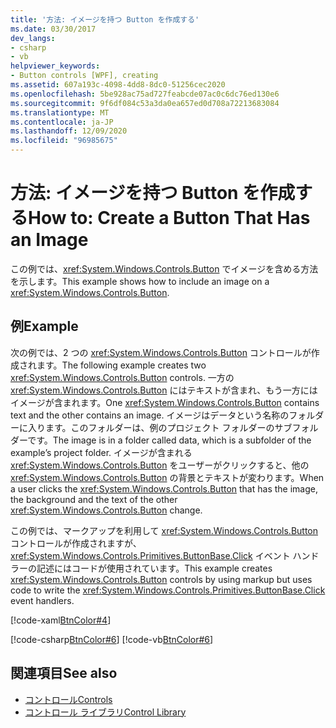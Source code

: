 ```yaml
---
title: '方法: イメージを持つ Button を作成する'
ms.date: 03/30/2017
dev_langs:
- csharp
- vb
helpviewer_keywords:
- Button controls [WPF], creating
ms.assetid: 607a193c-4098-4dd8-8dc0-51256cec2020
ms.openlocfilehash: 5be928ac75ad727feabcde07ac0c6dc76ed130e6
ms.sourcegitcommit: 9f6df084c53a3da0ea657ed0d708a72213683084
ms.translationtype: MT
ms.contentlocale: ja-JP
ms.lasthandoff: 12/09/2020
ms.locfileid: "96985675"
---
```

# <a name="how-to-create-a-button-that-has-an-image"></a><span data-ttu-id="d10c6-102">方法: イメージを持つ Button を作成する</span><span class="sxs-lookup"><span data-stu-id="d10c6-102">How to: Create a Button That Has an Image</span></span>
<span data-ttu-id="d10c6-103">この例では、<xref:System.Windows.Controls.Button> でイメージを含める方法を示します。</span><span class="sxs-lookup"><span data-stu-id="d10c6-103">This example shows how to include an image on a <xref:System.Windows.Controls.Button>.</span></span>  
  
## <a name="example"></a><span data-ttu-id="d10c6-104">例</span><span class="sxs-lookup"><span data-stu-id="d10c6-104">Example</span></span>  
 <span data-ttu-id="d10c6-105">次の例では、2 つの <xref:System.Windows.Controls.Button> コントロールが作成されます。</span><span class="sxs-lookup"><span data-stu-id="d10c6-105">The following example creates two <xref:System.Windows.Controls.Button> controls.</span></span> <span data-ttu-id="d10c6-106">一方の <xref:System.Windows.Controls.Button> にはテキストが含まれ、もう一方にはイメージが含まれます。</span><span class="sxs-lookup"><span data-stu-id="d10c6-106">One <xref:System.Windows.Controls.Button> contains text and the other contains an image.</span></span> <span data-ttu-id="d10c6-107">イメージはデータという名称のフォルダーに入ります。このフォルダーは、例のプロジェクト フォルダーのサブフォルダーです。</span><span class="sxs-lookup"><span data-stu-id="d10c6-107">The image is in a folder called data, which is a subfolder of the example’s project folder.</span></span> <span data-ttu-id="d10c6-108">イメージが含まれる <xref:System.Windows.Controls.Button> をユーザーがクリックすると、他の <xref:System.Windows.Controls.Button> の背景とテキストが変わります。</span><span class="sxs-lookup"><span data-stu-id="d10c6-108">When a user clicks the <xref:System.Windows.Controls.Button> that has the image, the background and the text of the other <xref:System.Windows.Controls.Button> change.</span></span>  
  
 <span data-ttu-id="d10c6-109">この例では、マークアップを利用して <xref:System.Windows.Controls.Button> コントロールが作成されますが、<xref:System.Windows.Controls.Primitives.ButtonBase.Click> イベント ハンドラーの記述にはコードが使用されています。</span><span class="sxs-lookup"><span data-stu-id="d10c6-109">This example creates <xref:System.Windows.Controls.Button> controls by using markup but uses code to write the <xref:System.Windows.Controls.Primitives.ButtonBase.Click> event handlers.</span></span>  
  
 [!code-xaml[BtnColor#4](~/samples/snippets/csharp/VS_Snippets_Wpf/BtnColor/CSharp/Pane1.xaml#4)]  
  
 [!code-csharp[BtnColor#6](~/samples/snippets/csharp/VS_Snippets_Wpf/BtnColor/CSharp/Pane1.xaml.cs#6)]
 [!code-vb[BtnColor#6](~/samples/snippets/visualbasic/VS_Snippets_Wpf/BtnColor/VisualBasic/Pane1.xaml.vb#6)]  
  
## <a name="see-also"></a><span data-ttu-id="d10c6-110">関連項目</span><span class="sxs-lookup"><span data-stu-id="d10c6-110">See also</span></span>

- [<span data-ttu-id="d10c6-111">コントロール</span><span class="sxs-lookup"><span data-stu-id="d10c6-111">Controls</span></span>](index.md)
- [<span data-ttu-id="d10c6-112">コントロール ライブラリ</span><span class="sxs-lookup"><span data-stu-id="d10c6-112">Control Library</span></span>](control-library.md)
